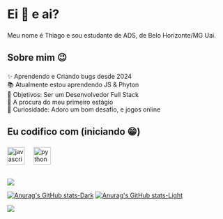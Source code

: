 <h1 align="left">Ei 👋 e ai?</h1>

###

<p align="left">Meu nome é Thiago e sou estudante de ADS, de Belo Horizonte/MG Uai.</p>

###

<h2 align="left">Sobre mim 😉</h2>

###

<p align="left">✨ Aprendendo e Criando bugs desde 2024<br>📚 Atualmente estou aprendendo JS & Phyton<br>🎯 Objetivos: Ser um Desenvolvedor Full Stack<br>🤞 A procura do meu primeiro estágio<br>🎲 Curiosidade: Adoro um bom desafio, e jogos online</p>

###

<h2 align="left">Eu codifico com (iniciando 😁)</h2>

###

<div align="left">
  <img src="https://cdn.jsdelivr.net/gh/devicons/devicon/icons/javascript/javascript-original.svg" height="40" alt="javascript logo"  />
  <img width="12" />
  <img src="https://cdn.jsdelivr.net/gh/devicons/devicon/icons/python/python-original.svg" height="40" alt="python logo"  />
</div>

##
<div>
   <a href="https://www.linkedin.com/in/thiagogosilva" target="_blank"><img src="https://img.shields.io/badge/-LinkedIn-%230077B5?style=for-the-badge&logo=linkedin&logoColor=white" target="_blank"></a> 
</div>

<div>
  
[![Anurag's GitHub stats-Dark](https://github-readme-stats.vercel.app/api?username=thiagogosilva&show_icons=true&theme=tokyonight&rank_icon=github#gh-dark-mode-only)](https://github.com/anuraghazra/github-readme-stats#gh-dark-mode-only)
[![Anurag's GitHub stats-Light](https://github-readme-stats.vercel.app/api?username=thiagogosilva&show_icons=true&theme=default#gh-light-mode-only)](https://github.com/anuraghazra/github-readme-stats#gh-light-mode-only)
  
<picture>
  <source
    srcset="https://github-readme-stats.vercel.app/api?username=thiagogosilva&show_icons=true&theme=tokyonight&rank_icon=github"
    media="(prefers-color-scheme: dark)"
  />
  <source
    srcset="https://github-readme-stats.vercel.app/api?username=thiagogosilva&show_icons=true&rank_icon=github"
    media="(prefers-color-scheme: light), (prefers-color-scheme: no-preference)"
  />
  <img src="https://github-readme-stats.vercel.app/api?username=thiagogosilva&show_icons=true&rank_icon=github" />
</picture>

</div>
